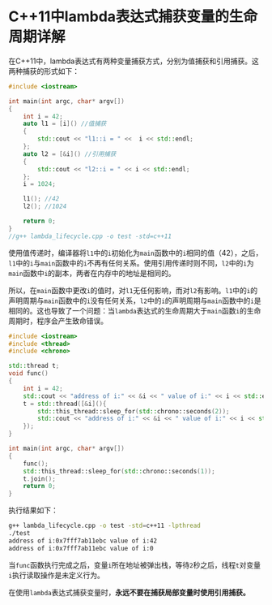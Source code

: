 # C++11中lambda表达式捕获变量的生命周期详解

在C++11中，lambda表达式有两种变量捕获方式，分别为值捕获和引用捕获。这两种捕获的形式如下：

```cpp
#include <iostream>

int main(int argc, char* argv[])
{
    int i = 42;
    auto l1 = [i]() //值捕获
    {
        std::cout << "l1::i = " <<  i << std::endl;
    };
    auto l2 = [&i]() //引用捕获
    {
        std::cout << "l2::i = " << i << std::endl;
    };
    i = 1024;

    l1(); //42
    l2(); //1024

    return 0;
}
//g++ lambda_lifecycle.cpp -o test -std=c++11
```

使用值传递时，编译器将`l1`中的`i`初始化为`main`函数中的`i`相同的值（42），之后，`l1`中的`i`与`main`函数中的`i`不再有任何关系。使用引用传递时则不同，`l2`中的`i`为`main`函数中`i`的副本，两者在内存中的地址是相同的。

所以，在`main`函数中更改`i`的值时，对`l1`无任何影响，而对`l2`有影响。`l1`中的`i`的声明周期与`main`函数中的`i`没有任何关系，`l2`中的`i`的声明周期与`main`函数中的`i`是相同的。这也导致了一个问题：当`lambda`表达式的生命周期大于`main`函数`i`的生命周期时，程序会产生致命错误。

```cpp
#include <iostream>
#include <thread>
#include <chrono>

std::thread t;
void func()
{
    int i = 42;
    std::cout << "address of i:" << &i << " value of i:" << i << std::endl;
    t = std::thread([&i](){
        std::this_thread::sleep_for(std::chrono::seconds(2));
        std::cout << "address of i:" << &i << " value of i:" << i << std::endl;
    });
}

int main(int argc, char* argv[])
{
    func();
    std::this_thread::sleep_for(std::chrono::seconds(1));
    t.join();
    return 0;
}
```

执行结果如下：

```bash
g++ lambda_lifecycle.cpp -o test -std=c++11 -lpthread
./test
address of i:0x7fff7ab11ebc value of i:42
address of i:0x7fff7ab11ebc value of i:0
```

当`func`函数执行完成之后，变量`i`所在地址被弹出栈，等待`2`秒之后，线程`t`对变量`i`执行读取操作是未定义行为。

在使用`lambda`表达式捕获变量时，**永远不要在捕获局部变量时使用引用捕获。**
